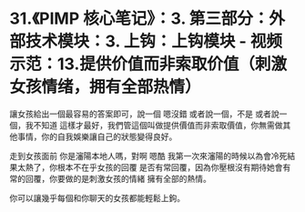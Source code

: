 # 31.《PIMP 核心笔记》：3. 第三部分：外部技术模块：3. 上钩：上钩模块 - 视频示范：13.提供价值而非索取价值（刺激女孩情绪，拥有全部热情）

讓女孩給出一個最容易的答案即可，說一個 嗯沒錯 或者說一個，不是 或者說一個，我不知道 這樣才最好，我們管這個叫做提供價值而非索取價值，你無需做其他事情，你的自我娛樂讓自己的狀態變得良好。

走到女孩面前 你是瀋陽本地人嗎，對啊 嗯酷 我第一次來瀋陽的時候以為會冷死結果太熱了，你根本不在乎女孩的回覆 是否有常回覆，因為你壓根沒有期待她會有常的回覆，你要做的是刺激女孩的情緒 擁有全部的熱情。

你可以讓幾乎每個和你聊天的女孩都能輕鬆上鉤。